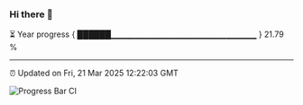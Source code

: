 ### Hi there 👋

⏳ Year progress { ██████▁▁▁▁▁▁▁▁▁▁▁▁▁▁▁▁▁▁▁▁▁▁▁▁ } 21.79 %

---

⏰ Updated on Fri, 21 Mar 2025 12:22:03 GMT

![Progress Bar CI](https://github.com/code-lakshay/GitHub-Actions-Demo/workflows/Progress%20Bar%20CI/badge.svg)

